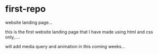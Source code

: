 # first-repo
website landing page... 

this is the first website landing page that I have made using html and css only,.... 

will add media query and animation in this coming weeks... 
